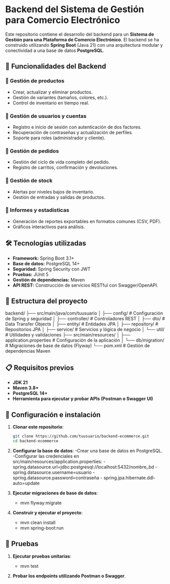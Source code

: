 # Backend del Sistema de Gestión para Comercio Electrónico

Este repositorio contiene el desarrollo del backend para un **Sistema de Gestión para una Plataforma de Comercio Electrónico**. El backend se ha construido utilizando **Spring Boot** (Java 21) con una arquitectura modular y conectividad a una base de datos **PostgreSQL**.

## 🚀 Funcionalidades del Backend

### 🔹 Gestión de productos
- Crear, actualizar y eliminar productos.
- Gestión de variantes (tamaños, colores, etc.).
- Control de inventario en tiempo real.

### 🔹 Gestión de usuarios y cuentas
- Registro e inicio de sesión con autenticación de dos factores.
- Recuperación de contraseñas y actualización de perfiles.
- Soporte para roles (administrador y cliente).

### 🔹 Gestión de pedidos
- Gestión del ciclo de vida completo del pedido.
- Registro de carritos, confirmación y devoluciones.

### 🔹 Gestión de stock
- Alertas por niveles bajos de inventario.
- Gestión de entradas y salidas de productos.

### 🔹 Informes y estadísticas
- Generación de reportes exportables en formatos comunes (CSV, PDF).
- Gráficos interactivos para análisis.

## 🛠️ Tecnologías utilizadas

- **Framework:** Spring Boot 3.1+
- **Base de datos:** PostgreSQL 14+
- **Seguridad:** Spring Security con JWT
- **Pruebas:** JUnit 5
- **Gestión de dependencias:** Maven
- **API REST:** Construcción de servicios RESTful con Swagger/OpenAPI.

## 📂 Estructura del proyecto

backend/ 
├── src/main/java/com/tuusuario 
│ ├── config/ # Configuración de Spring y seguridad 
│ ├── controller/ # Controladores REST 
│ ├── dto/ # Data Transfer Objects 
│ ├── entity/ # Entidades JPA 
│ ├── repository/ # Repositorios JPA 
│ ├── service/ # Servicios y lógica de negocio 
│ └── util/ # Utilidades y validaciones ├── src/main/resources/ 
│ ├── application.properties # Configuración de la aplicación 
│ └── db/migration/ # Migraciones de base de datos (Flyway) 
└── pom.xml # Gestión de dependencias Maven


## 📋 Requisitos previos

- **JDK 21**
- **Maven 3.8+**
- **PostgreSQL 14+**
- **Herramienta para ejecutar y probar APIs (Postman o Swagger UI)**

## 🚀 Configuración e instalación

1. **Clonar este repositorio**:
   ```bash
   git clone https://github.com/tuusuario/backend-ecommerce.git
   cd backend-ecommerce
   
2. **Configurar la base de datos**:
    -Crear una base de datos en PostgreSQL.
    -Configurar las credenciales en src/main/resources/application.properties:
       - spring.datasource.url=jdbc:postgresql://localhost:5432/nombre_bd
       - spring.datasource.username=usuario
       - spring.datasource.password=contraseña
       - spring.jpa.hibernate.ddl-auto=update

3. **Ejecutar migraciones de base de datos**:
      - mvn flyway:migrate

4. **Construir y ejecutar el proyecto**:
      - mvn clean install
      - mvn spring-boot:run

## 🧪 Pruebas

1. **Ejecutar pruebas unitarias**:
      - mvn test
   
2. **Probar los endpoints utilizando Postman o Swagger**.
